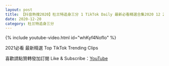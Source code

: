 ```yaml
---
layout: post
title: 【抖音熱搜2020】杜兰特追身三分 1 TikTok Daily 最新必看精選合集2020 12 20
date: 2020-12-20
category: 杜兰特追身三分
---
```


{% include youtube-video.html id="whKyf4NofIo" %}

2021必看 最新精選 Top TikTok Trending Clips

喜歡請點贊轉發加訂閱 Like & Subscribe：[YouTube](https://www.youtube.com/channel/UCAoR7VcanIPd04uEq_GIylA/videos)

